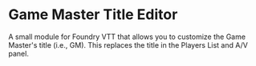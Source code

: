 # Game Master Title Editor

A small module for Foundry VTT that allows you to customize the Game Master's title (i.e., GM). This replaces the title in the Players List and A/V panel.
